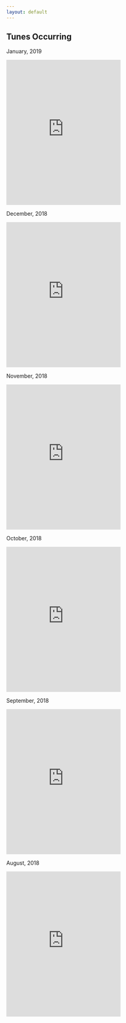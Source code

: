 ```yaml
---
layout: default
---
```


## Tunes Occurring 

January, 2019
<div class='embed-container'>
<iframe src="https://open.spotify.com/embed/user/joecclark/playlist/7H28ClsB32xps3mMK2Yr3O" width="300" height="380" frameborder="0" allowtransparency="true" allow="encrypted-media"></iframe>
</div>

December, 2018
<div class='embed-container'>
  <iframe src="https://open.spotify.com/embed/user/joecclark/playlist/4B6NkjQE9njlHFnoKoptsD" width="300" height="380" frameborder="0" allowtransparency="true" allow="encrypted-media"></iframe>
</div>

November, 2018
<div class='embed-container'>
<iframe src="https://open.spotify.com/embed/user/joecclark/playlist/0eAig3F89Fk3PYaCRAhRzg" width="300" height="380" frameborder="0" allowtransparency="true" allow="encrypted-media"></iframe>
</div>

October, 2018
<div class='embed-container'>
<iframe src="https://open.spotify.com/embed/user/joecclark/playlist/2CdUU1vreONrJOCH7WXMZ8" width="300" height="380" frameborder="0" allowtransparency="true" allow="encrypted-media"></iframe>
</div>

September, 2018
<div class='embed-container'>
<iframe src="https://open.spotify.com/embed/user/joecclark/playlist/1NQQvCrIQqM9ucp7fUrqjZ" width="300" height="380" frameborder="0" allowtransparency="true" allow="encrypted-media"></iframe>
</div>

August, 2018
<div class='embed-container'>
<iframe src="https://open.spotify.com/embed/user/joecclark/playlist/7lXXcZWwi0U87TnOcJXXzB" width="300" height="380" frameborder="0" allowtransparency="true" allow="encrypted-media"></iframe>
</div>